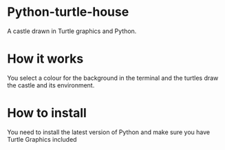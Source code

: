 # Python-turtle-house
A castle drawn in Turtle graphics and Python.
# How it works 
You select a colour for the background in the terminal and the turtles draw the castle and its environment.
# How to install 
You need to install the latest version of Python and make sure you have Turtle Graphics included
